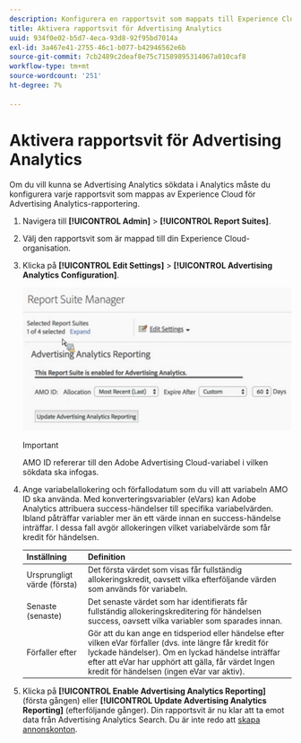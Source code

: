 ```yaml
---
description: Konfigurera en rapportsvit som mappats till Experience Cloud för användning i Advertising Analytics.
title: Aktivera rapportsvit för Advertising Analytics
uuid: 934f0e02-b5d7-4eca-93d8-92f95bd7014a
exl-id: 3a467e41-2755-46c1-b077-b42946562e6b
source-git-commit: 7cb2489c2deaf8e75c71589895314067a010caf8
workflow-type: tm+mt
source-wordcount: '251'
ht-degree: 7%

---
```


# Aktivera rapportsvit för Advertising Analytics

Om du vill kunna se Advertising Analytics sökdata i Analytics måste du konfigurera varje rapportsvit som mappas av Experience Cloud för Advertising Analytics-rapportering.

1. Navigera till **[!UICONTROL Admin]** > **[!UICONTROL Report Suites]**.

1. Välj den rapportsvit som är mappad till din Experience Cloud-organisation.
1. Klicka på **[!UICONTROL Edit Settings]** > **[!UICONTROL Advertising Analytics Configuration]**.

   ![Rapportering](assets/aa_reporting.png)

   >[!IMPORTANT]
   >
   >AMO ID refererar till den Adobe Advertising Cloud-variabel i vilken sökdata ska infogas.

1. Ange variabelallokering och förfallodatum som du vill att variabeln AMO ID ska använda. Med konverteringsvariabler (eVars) kan Adobe Analytics attribuera success-händelser till specifika variabelvärden. Ibland påträffar variabler mer än ett värde innan en success-händelse inträffar. I dessa fall avgör allokeringen vilket variabelvärde som får kredit för händelsen.

   | Inställning | Definition |
   |--- |--- |
   | Ursprungligt värde (första) | Det första värdet som visas får fullständig allokeringskredit, oavsett vilka efterföljande värden som används för variabeln. |
   | Senaste (senaste) | Det senaste värdet som har identifierats får fullständig allokeringskreditering för händelsen success, oavsett vilka variabler som sparades innan. |
   | Förfaller efter | Gör att du kan ange en tidsperiod eller händelse efter vilken eVar förfaller (dvs. inte längre får kredit för lyckade händelser).  Om en lyckad händelse inträffar efter att eVar har upphört att gälla, får värdet Ingen kredit för händelsen (ingen eVar var aktiv). |

1. Klicka på **[!UICONTROL Enable Advertising Analytics Reporting]** (första gången) eller **[!UICONTROL Update Advertising Analytics Reporting]** (efterföljande gånger). Din rapportsvit är nu klar att ta emot data från Advertising Analytics Search. Du är inte redo att [skapa annonskonton](/help/integrate/c-advertising-analytics/c-adanalytics-workflow/aa-create-ad-account.md).
